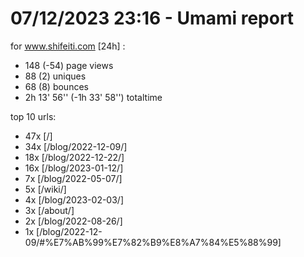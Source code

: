 # 07/12/2023 23:16 - Umami report
for www.shifeiti.com [24h] :

 - 148 (-54) page views
 - 88 (2) uniques
 - 68 (8) bounces
 - 2h 13' 56'' (-1h 33' 58'') totaltime


top 10 urls:
 - 47x [/]
 - 34x [/blog/2022-12-09/]
 - 18x [/blog/2022-12-22/]
 - 16x [/blog/2023-01-12/]
 - 7x [/blog/2022-05-07/]
 - 5x [/wiki/]
 - 4x [/blog/2023-02-03/]
 - 3x [/about/]
 - 2x [/blog/2022-08-26/]
 - 1x [/blog/2022-12-09/#%E7%AB%99%E7%82%B9%E8%A7%84%E5%88%99]


